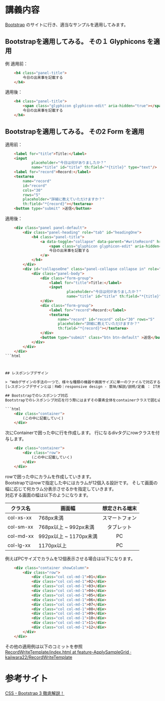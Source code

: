 # 講義内容
[Bootstrap](http://getbootstrap.com/) のサイトに行き、適当なサンプルを適用してみます。

## Bootstrapを適用してみる。 その１ Glyphicons を適用
例 
適用前：
```html
    <h4 class="panel-title">
        今日の出来事を記載する
    </h4>
```

適用後：
```html
    <h4 class="panel-title">
        <span class="glyphicon glyphicon-edit" aria-hidden="true"></span>
        今日の出来事を記載する
    </h4>
```

## Bootstrapを適用してみる。 その2 Form を適用
適用前：
```html
    <label for="title">Title:</label>
    <input
            placeholder="今日は何がありましたか？"
            name="title" id="title" th:field="*{title}" type="text"/>
    <label for="record">Record:</label>
    <textarea
        name="record"
        id="record"
        cols="30"
        rows="5"
        placeholder="詳細に教えていただけますか？"
        th:field="*{record}"></textarea>
    <button type="submit" >送信</button>
```

適用後：

```html
    <div class="panel panel-default">
        <div class="panel-heading" role="tab" id="headingOne">
            <h4 class="panel-title">
                <a data-toggle="collapse" data-parent="#writeRecord" href="#collapseOne" aria-expanded="true" aria-controls="collapseOne">
                    <span class="glyphicon glyphicon-edit" aria-hidden="true"></span>
                    今日の出来事を記載する
                </a>
            </h4>
        </div>
        <div id="collapseOne" class="panel-collapse collapse in" role="tabpanel" aria-labelledby="headingOne">
            <div class="panel-body">
                <div class="form-group">
                    <label for="title">Title:</label>
                    <input
                            placeholder="今日は何がありましたか？"
                            name="title" id="title" th:field="*{title}" type="text"/>
                </div>
                <div class="form-group">
                    <label for="record">Record:</label>
                    <textarea
                        name="record" id="record" cols="30" rows="5"
                        placeholder="詳細に教えていただけますか？"
                        th:field="*{record}"></textarea>
                </div>
                <button type="submit" class="btn btn-default" >送信</button>
            </div>
        </div>
    </div>
```html



## レスポンシブデザイン

> "Webデザインの手法の一つで、様々な種類の機器や画面サイズに単一のファイルで対応すること。"  
[レスポンシブデザインとは｜RWD｜responsive design - 意味/解説/説明/定義 ： IT用語辞典](http://e-words.jp/w/%E3%83%AC%E3%82%B9%E3%83%9D%E3%83%B3%E3%82%B7%E3%83%96%E3%83%87%E3%82%B6%E3%82%A4%E3%83%B3.html)

## Bootstrapでのレスポンシブ対応
Bootstrapでのレスポンシブ対応を行う際にはまずその要素全体をcontainerクラスで囲む必要があります。  

```html
    <div class="container">  
        (この中に記載していく)  
    </div>  
```

次にContainerで囲った中に行を作成します。 
行になるdivタグにrowクラスを付与します。  

```html
    <div class="container">  
        <div class="row">
            (この中に記載していく)  
        </div>
    </div>  
```

rowで囲った中にカラムを作成していきます。  
Bootstrapではrowで指定した中にはカラムが12個入る設計です。
そして画面の幅に応じて何カラム分表示させるかを指定していきます。  
対応する画面の幅は以下のようになります。  

| クラス名        | 画面幅           | 想定される端末  |  
| ------------- | ------------- | :-: |  
| col-xs-xx      | 768px未満 | スマートフォン |  
| col-sm-xx      | 768px以上 ~ 992px未満   | タブレット |  
| col-md-xx      | 992px以上 ~ 1170px未満   | PC |  
| col-lg-xx      | 1170px以上 | PC |  

例えばPCサイズでカラムを12個表示させる場合は以下になります。  

```html
    <div class="container showColumn">
        <div class="row">
            <div class="col col-md-1">01</div>
            <div class="col col-md-1">02</div>
            <div class="col col-md-1">03</div>
            <div class="col col-md-1">04</div>
            <div class="col col-md-1">05</div>
            <div class="col col-md-1">06</div>
            <div class="col col-md-1">07</div>
            <div class="col col-md-1">08</div>
            <div class="col col-md-1">09</div>
            <div class="col col-md-1">10</div>
            <div class="col col-md-1">11</div>
            <div class="col col-md-1">12</div>
        </div>
    </div>
```

その他の適用例は以下のコミットを参照  
[RecordWriteTemplate/index.html at feature-ApplySampleGrid · kajiwara22/RecordWriteTemplate](https://github.com/kajiwara22/RecordWriteTemplate/blob/feature-ApplySampleGrid/src/main/resources/templates/index.html)

# 参考サイト
[CSS - Bootstrap 3 徹底解説！](http://c.hrgrweb.com/bootstrap3/css.html)




